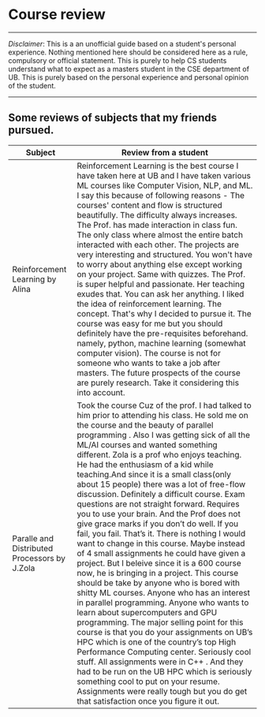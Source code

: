 # Course review


- - - -
*Disclaimer*: This is a an unofficial guide based on a student's personal experience. Nothing mentioned here should be considered here as a rule, compulsory or official statement. This is purely to help CS students understand what to expect as a masters student in the CSE department of UB. This is purely based on the personal experience and personal opinion of the student.
- - - -

## Some reviews of subjects that my friends pursued.
| Subject | Review from a student|
|---------|----------------------|
|Reinforcement Learning by Alina| Reinforcement Learning is the best course I have taken here at UB and I have taken various ML courses like Computer Vision, NLP, and ML. I say this because of following reasons - The courses' content and flow is structured beautifully. The difficulty always increases. The Prof. has made interaction in class fun. The only class where almost the entire batch interacted with each other. The projects are very interesting and structured. You won't have to worry about anything else except working on your project. Same with quizzes. The Prof. is super helpful and passionate. Her teaching exudes that. You can ask her anything. I liked the idea of reinforcement learning. The concept. That's why I decided to pursue it. The course was easy for me but you should definitely have the pre-requisites beforehand. namely, python, machine learning (somewhat computer vision). The course is not for someone who wants to take a job after masters. The future prospects of the course are purely research. Take it considering this into account.|
|Paralle and Distributed Processors by J.Zola| Took the course Cuz of the prof. I had talked to him prior to attending his class. He sold me on the course and the beauty of parallel programming . Also I was getting sick of all the ML/AI courses and wanted something different. Zola is a prof who enjoys teaching. He had the enthusiasm of a kid while teaching.And since it is a small class(only about 15 people) there was a lot of free-flow discussion. Definitely a difficult course. Exam questions are not straight forward. Requires you to use your brain. And the Prof does not give grace marks if you don’t do well. If you fail, you fail. That’s it. There is nothing I would want to change in this course. Maybe instead of 4 small assignments he could have given a project. But I beleive since it is a 600 course now, he is bringing in a project. This course should be take by anyone who is bored with shitty ML courses. Anyone who has an interest in parallel programming. Anyone who wants to learn about supercomputers and GPU programming. The major selling point for this course is that you do your assignments on UB’s HPC which is one of the country’s top High Performance Computing center. Seriously cool stuff. All assignments were in C++ . And they had to be run on the UB HPC which is seriously something cool to put on your resume. Assignments were really tough but you do get that satisfaction once you figure it out.




